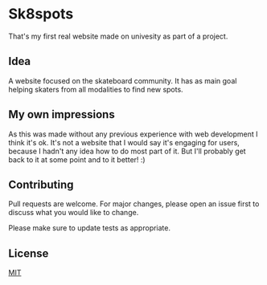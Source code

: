 # Sk8spots

That's my first real website made on univesity as part of a project.

## Idea

A website focused on the skateboard community. It has as main goal helping skaters from all modalities to find new spots.

## My own impressions

As this was made without any previous experience with web development I think it's ok. It's not a website that I would say it's engaging for users, because I hadn't any idea how to do most part of it. But I'll probably get back to it at some point and to it better! :)

## Contributing
Pull requests are welcome. For major changes, please open an issue first to discuss what you would like to change.

Please make sure to update tests as appropriate.

## License
[MIT](https://choosealicense.com/licenses/mit/)
